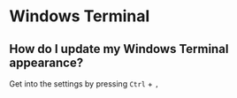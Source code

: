 # Windows Terminal

## How do I update my Windows Terminal appearance?
Get into the settings by pressing `Ctrl` + `,`
